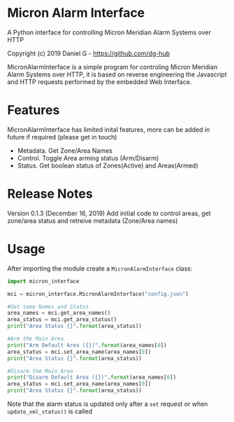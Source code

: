 # Micron Alarm Interface
A Python interface for controlling Micron Meridian Alarm Systems over HTTP

Copyright (c) 2019 Daniel G - https://github.com/dg-hub



MicronAlarmInterface is a simple program for controling Micron Meridian Alarm Systems over HTTP, it is based on reverse engineering the Javascript and HTTP requests performed by the embedded Web Interface.

# Features
MicronAlarmInterface has limited inital features, more can be added in future if required (please get in touch)

* Metadata.  Get Zone/Area Names
* Control.  Toggle Area arming status (Arm/Disarm)
* Status.  Get boolean status of Zones(Active) and Areas(Armed)

# Release Notes

Version 0.1.3 (December 16, 2019) Add initial code to control areas, get zone/area status and retreive metadata (Zone/Area names)

# Usage

After importing the module create a `MicronAlarmInterface` class:

```python
import micron_interface

mci = micron_interface.MicronAlarmInterface("config.json")

#Get some Names and Status 
area_names = mci.get_area_names()
area_status = mci.get_area_status()
print("Area Status {}".format(area_status))

#Arm the Main Area
print("Arm Default Area ({})".format(area_names[0])
area_status = mci.set_area_name(area_names[0])
print("Area Status {}".format(area_status))

#Disarm the Main Area
print("Disarm Default Area ({})".format(area_names[0])
area_status = mci.set_area_name(area_names[0])
print("Area Status {}".format(area_status))
```

Note that the alarm status is updated only after a `set` request or when `update_xml_status()` is called


